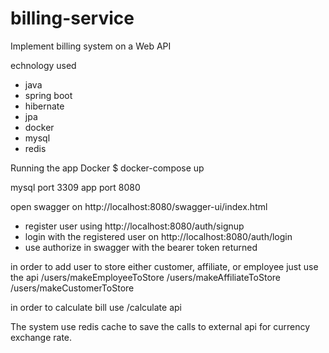 # billing-service
Implement billing system on a Web API

echnology used
* java
* spring boot
* hibernate
* jpa
* docker
* mysql
* redis

Running the app
Docker
$ docker-compose up

mysql port 3309
app   port 8080


open swagger on http://localhost:8080/swagger-ui/index.html
* register user using http://localhost:8080/auth/signup
* login with the registered user on http://localhost:8080/auth/login
* use authorize in swagger with the bearer token returned

in order to add user to store either customer, affiliate, or employee just use the api
/users/makeEmployeeToStore
/users/makeAffiliateToStore
/users/makeCustomerToStore


in order to calculate bill
use /calculate api


The system use redis cache to save the calls to external api for currency exchange rate.


